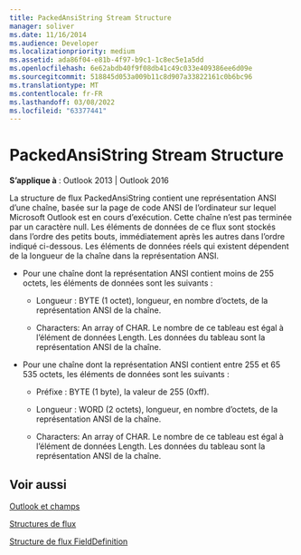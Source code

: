 ```yaml
---
title: PackedAnsiString Stream Structure
manager: soliver
ms.date: 11/16/2014
ms.audience: Developer
ms.localizationpriority: medium
ms.assetid: ada86f04-e81b-4f97-b9c1-1c8ec5e1a5dd
ms.openlocfilehash: 6e62abdb40f9f08db41c49c033e409386ee6d09e
ms.sourcegitcommit: 518845d053a009b11c8d907a33822161c0b6bc96
ms.translationtype: MT
ms.contentlocale: fr-FR
ms.lasthandoff: 03/08/2022
ms.locfileid: "63377441"
---
```

# <a name="packedansistring-stream-structure"></a>PackedAnsiString Stream Structure

  
  
**S’applique à** : Outlook 2013 | Outlook 2016 
  
La structure de flux PackedAnsiString contient une représentation ANSI d’une chaîne, basée sur la page de code ANSI de l’ordinateur sur lequel Microsoft Outlook est en cours d’exécution. Cette chaîne n’est pas terminée par un caractère null. Les éléments de données de ce flux sont stockés dans l’ordre des petits bouts, immédiatement après les autres dans l’ordre indiqué ci-dessous. Les éléments de données réels qui existent dépendent de la longueur de la chaîne dans la représentation ANSI.
  
- Pour une chaîne dont la représentation ANSI contient moins de 255 octets, les éléments de données sont les suivants :
    
  - Longueur : BYTE (1 octet), longueur, en nombre d’octets, de la représentation ANSI de la chaîne.
    
  - Characters: An array of CHAR. Le nombre de ce tableau est égal à l’élément de données Length. Les données du tableau sont la représentation ANSI de la chaîne.
    
- Pour une chaîne dont la représentation ANSI contient entre 255 et 65 535 octets, les éléments de données sont les suivants :
    
  - Préfixe : BYTE (1 byte), la valeur de 255 (0xff).
    
  - Longueur : WORD (2 octets), longueur, en nombre d’octets, de la représentation ANSI de la chaîne.
    
  - Characters: An array of CHAR. Le nombre de ce tableau est égal à l’élément de données Length. Les données du tableau sont la représentation ANSI de la chaîne.
    
## <a name="see-also"></a>Voir aussi



[Outlook et champs](outlook-items-and-fields.md)
  
[Structures de flux](stream-structures.md)
  
[Structure de flux FieldDefinition](fielddefinition-stream-structure.md)

